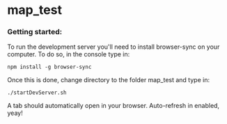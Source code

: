 # map_test

### Getting started:
To run the development server you'll need to install browser-sync on your computer. To do so, in the console type in:

```
npm install -g browser-sync
```

Once this is done, change directory to the folder map_test and type in:
```
./startDevServer.sh
```

A tab should automatically open in your browser. Auto-refresh in enabled, yeay!
